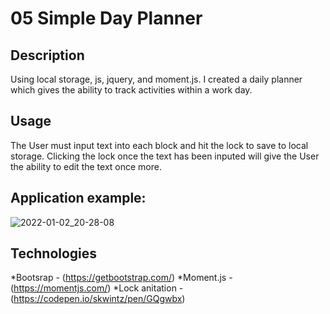 # 05 Simple Day Planner

## Description

Using local storage, js, jquery, and moment.js. I created a daily planner which gives the ability to track activities within a work day.

## Usage

The User must input text into each block and hit the lock to save to local storage. Clicking the lock once the text has been inputed will give the User the ability to edit the text once more.

## Application example:

![2022-01-02_20-28-08](https://user-images.githubusercontent.com/1167845/147899740-20ecf9f5-deff-4890-b02c-f2ee27916526.jpg)

## Technologies

*Bootsrap - (https://getbootstrap.com/)
*Moment.js - (https://momentjs.com/)
*Lock anitation - (https://codepen.io/skwintz/pen/GQgwbx)
